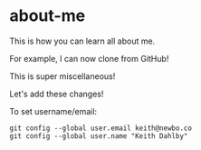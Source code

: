 # about-me
This is how you can learn all about me.

For example, I can now clone from GitHub!

This is super miscellaneous!

Let's add these changes!

To set username/email:

```
git config --global user.email keith@newbo.co
git config --global user.name "Keith Dahlby"
```
